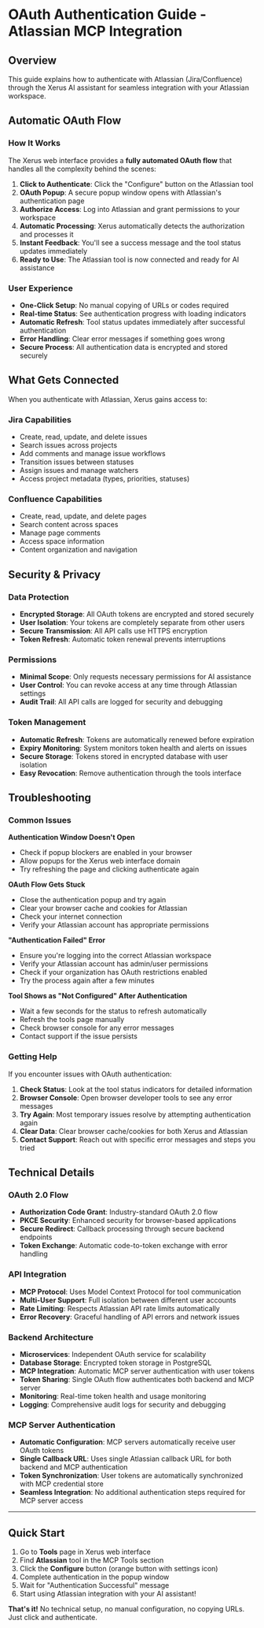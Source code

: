 # OAuth Authentication Guide - Atlassian MCP Integration

## Overview

This guide explains how to authenticate with Atlassian (Jira/Confluence) through the Xerus AI assistant for seamless integration with your Atlassian workspace.

## Automatic OAuth Flow

### How It Works

The Xerus web interface provides a **fully automated OAuth flow** that handles all the complexity behind the scenes:

1. **Click to Authenticate**: Click the "Configure" button on the Atlassian tool
2. **OAuth Popup**: A secure popup window opens with Atlassian's authentication page
3. **Authorize Access**: Log into Atlassian and grant permissions to your workspace
4. **Automatic Processing**: Xerus automatically detects the authorization and processes it
5. **Instant Feedback**: You'll see a success message and the tool status updates immediately
6. **Ready to Use**: The Atlassian tool is now connected and ready for AI assistance

### User Experience

- **One-Click Setup**: No manual copying of URLs or codes required
- **Real-time Status**: See authentication progress with loading indicators
- **Automatic Refresh**: Tool status updates immediately after successful authentication
- **Error Handling**: Clear error messages if something goes wrong
- **Secure Process**: All authentication data is encrypted and stored securely

## What Gets Connected

When you authenticate with Atlassian, Xerus gains access to:

### Jira Capabilities
- Create, read, update, and delete issues
- Search issues across projects
- Add comments and manage issue workflows
- Transition issues between statuses
- Assign issues and manage watchers
- Access project metadata (types, priorities, statuses)

### Confluence Capabilities  
- Create, read, update, and delete pages
- Search content across spaces
- Manage page comments
- Access space information
- Content organization and navigation

## Security & Privacy

### Data Protection
- **Encrypted Storage**: All OAuth tokens are encrypted and stored securely
- **User Isolation**: Your tokens are completely separate from other users
- **Secure Transmission**: All API calls use HTTPS encryption
- **Token Refresh**: Automatic token renewal prevents interruptions

### Permissions
- **Minimal Scope**: Only requests necessary permissions for AI assistance
- **User Control**: You can revoke access at any time through Atlassian settings
- **Audit Trail**: All API calls are logged for security and debugging

### Token Management
- **Automatic Refresh**: Tokens are automatically renewed before expiration
- **Expiry Monitoring**: System monitors token health and alerts on issues
- **Secure Storage**: Tokens stored in encrypted database with user isolation
- **Easy Revocation**: Remove authentication through the tools interface

## Troubleshooting

### Common Issues

**Authentication Window Doesn't Open**
- Check if popup blockers are enabled in your browser
- Allow popups for the Xerus web interface domain
- Try refreshing the page and clicking authenticate again

**OAuth Flow Gets Stuck**
- Close the authentication popup and try again
- Clear your browser cache and cookies for Atlassian
- Check your internet connection
- Verify your Atlassian account has appropriate permissions

**"Authentication Failed" Error**
- Ensure you're logging into the correct Atlassian workspace
- Verify your Atlassian account has admin/user permissions
- Check if your organization has OAuth restrictions enabled
- Try the process again after a few minutes

**Tool Shows as "Not Configured" After Authentication**
- Wait a few seconds for the status to refresh automatically
- Refresh the tools page manually
- Check browser console for any error messages
- Contact support if the issue persists

### Getting Help

If you encounter issues with OAuth authentication:

1. **Check Status**: Look at the tool status indicators for detailed information
2. **Browser Console**: Open browser developer tools to see any error messages
3. **Try Again**: Most temporary issues resolve by attempting authentication again
4. **Clear Data**: Clear browser cache/cookies for both Xerus and Atlassian
5. **Contact Support**: Reach out with specific error messages and steps you tried

## Technical Details

### OAuth 2.0 Flow
- **Authorization Code Grant**: Industry-standard OAuth 2.0 flow
- **PKCE Security**: Enhanced security for browser-based applications
- **Secure Redirect**: Callback processing through secure backend endpoints
- **Token Exchange**: Automatic code-to-token exchange with error handling

### API Integration
- **MCP Protocol**: Uses Model Context Protocol for tool communication
- **Multi-User Support**: Full isolation between different user accounts
- **Rate Limiting**: Respects Atlassian API rate limits automatically
- **Error Recovery**: Graceful handling of API errors and network issues

### Backend Architecture
- **Microservices**: Independent OAuth service for scalability
- **Database Storage**: Encrypted token storage in PostgreSQL
- **MCP Integration**: Automatic MCP server authentication with user tokens
- **Token Sharing**: Single OAuth flow authenticates both backend and MCP server
- **Monitoring**: Real-time token health and usage monitoring  
- **Logging**: Comprehensive audit logs for security and debugging

### MCP Server Authentication
- **Automatic Configuration**: MCP servers automatically receive user OAuth tokens
- **Single Callback URL**: Uses single Atlassian callback URL for both backend and MCP authentication
- **Token Synchronization**: User tokens are automatically synchronized with MCP credential store
- **Seamless Integration**: No additional authentication steps required for MCP server access

---

## Quick Start

1. Go to **Tools** page in Xerus web interface
2. Find **Atlassian** tool in the MCP Tools section
3. Click the **Configure** button (orange button with settings icon)
4. Complete authentication in the popup window
5. Wait for "Authentication Successful" message
6. Start using Atlassian integration with your AI assistant!

**That's it!** No technical setup, no manual configuration, no copying URLs. Just click and authenticate.
